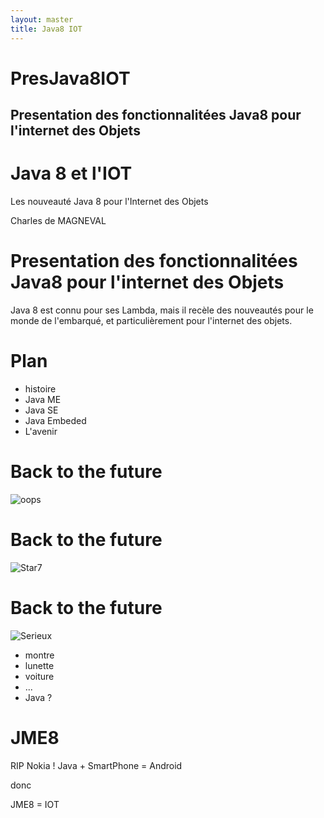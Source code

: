 ```yaml
---
layout: master
title: Java8 IOT
---
```


# PresJava8IOT

## Presentation des fonctionnalitées Java8 pour l'internet des Objets

# Java 8 et l'IOT
Les nouveauté Java 8 pour l'Internet des Objets
						
Charles de MAGNEVAL

# Presentation des fonctionnalitées Java8 pour l'internet des Objets

Java 8 est connu pour ses Lambda, mais il recèle des nouveautés pour le monde de l'embarqué, et particulièrement pour l'internet des objets.

# Plan

* histoire
* Java ME
* Java SE
* Java Embeded
* L'avenir

# Back to the future

![oops](http://i2.cdscdn.com/pdt2/3/0/8/1/700x700/auc5050293108308/rw/affiche-du-film-retour-vers-le.jpg "Java ?") 

# Back to the future

![Star7](http://assiste.com.free.fr/m/img/java_02.jpg "Java et Star7") 

# Back to the future

![Serieux](http://i2.cdscdn.com/pdt2/3/0/8/1/700x700/auc5050293108308/rw/affiche-du-film-retour-vers-le.jpg "Soyons Serieux") 

* montre
* lunette
* voiture
* ...
* Java ?

# JME8

RIP Nokia !
Java + SmartPhone = Android

donc

JME8 = IOT
